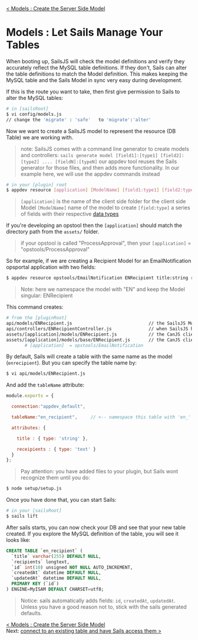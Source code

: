 [< Models : Create the Server Side Model](develop_models_01_create.md) 
# Models : Let Sails Manage Your Tables

When booting up, SailsJS will check the model definitions and verify they accurately reflect the MySQL table definitions.  If they don't, Sails can alter the table definitions to match the Model definition.  This makes keeping the MySQL table and the Sails Model in sync very easy during development.  

If this is the route you want to take, then first give permission to Sails to alter the MySQL tables:
```sh
# in [sailsRoot]
$ vi config/models.js
// change the 'migrate' : 'safe'   to 'migrate':'alter'
```

Now we want to create a SailsJS model to represent the resource (DB Table)  we are working with.  
> note: SailsJS comes with a command line generator to create models and controllers:  `sails generate model [field1]:[type1] [field2]:[type2] .... [fieldN]:[typeN]`   our appdev tool reuses the Sails generator for those files, and then adds more functionality.  In our example here, we will use the appdev commands instead
```sh
# in your [plugin] root
$ appdev resource [application] [ModelName] [field1:type1] [field2:type2] ... [fieldN:typeN]
```
> `[application]` is the name of the client side folder for the client side Model
> `[ModelName]`  name of the model to create
> `[field:type]` a series of fields with their respective [data types](http://sailsjs.org/documentation/concepts/models-and-orm/attributes)

If you're developing an opstool then the `[application]` should match the directory path from the `assets/` folder.  
> if your opstool is called "ProcessApproval", then your `[application]` = "opstools/ProcessApproval"


So for example, if we are creating a Recipient Model for an EmailNotification opsportal application with two fields:
```sh
$ appdev resource opstools/EmailNotification ENRecipient title:string recipients:text
```
>Note: here we namespace the model with "EN" and keep the Model singular:  ENRecipient

This command creates:
```sh
# from the [pluginRoot]
api/models/ENRecipient.js                             // the SailsJS Model definition 
api/controllers/ENRecipientController.js              // when SailsJS has a controller the same name as a Model, it creates a RESTful web interface for it
assets/[application]/models/ENRecipient.js            // the CanJS client side Model definition
assets/[application]/models/base/ENRecipient.js       // the CanJS client side Model definition with the connection info set
       # [application]  = opstools/EmailNotification
```



By default, Sails will create a table with the same name as the model (`enrecipient`).  But you can specify the table name by:
```sh
$ vi api/models/ENRecipient.js
```

And add the `tableName` attribute:
```javascript
module.exports = {

  connection:"appdev_default",

  tableName:"en_recipient",		// <-- namespace this table with 'en_' 

  attributes: {

    title : { type: 'string' },

    receipients : { type: 'text' }
  }
};

```

>Pay attention:  you have added files to your plugin, but Sails wont recognize them until you do:
```sh
$ node setup/setup.js
```

Once you have done that, you can start Sails:
```sh
# in your [sailsRoot]
$ sails lift
```

After sails starts, you can now check your DB and see that your new table created. If you explore the MySQL definition of the table, you will see it looks like:
```sql
CREATE TABLE `en_recipient` (
  `title` varchar(255) DEFAULT NULL,
  `recipients` longtext,
  `id` int(10) unsigned NOT NULL AUTO_INCREMENT,
  `createdAt` datetime DEFAULT NULL,
  `updatedAt` datetime DEFAULT NULL,
  PRIMARY KEY (`id`)
) ENGINE=MyISAM DEFAULT CHARSET=utf8;

```

>Notice: sails automatically adds fields:  `id`, `createdAt`, `updatedAt`.  Unless you have a good reason not to, stick with the sails generated defaults.



[< Models : Create the Server Side Model](develop_models_01_create.md)     
Next: [connect to an existing table and have Sails access them >](develop_models_01_b_existing.md)